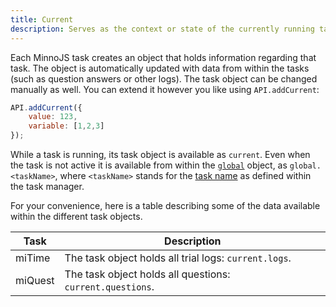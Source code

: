 ```yaml
---
title: Current
description: Serves as the context or state of the currently running task.
---
```


Each MinnoJS task creates an object that holds information regarding that task.
The object is automatically updated with data from within the tasks (such as question answers or other logs).
The task object can be changed manually as well.
You can extend it however you like using `API.addCurrent`:

```javascript
API.addCurrent({
    value: 123,
    variable: [1,2,3]
});
```

While a task is running, its task object is available as `current`.
Even when the task is not active it is available from within the [`global`](../global) object, as `global.<taskName>`, 
where `<taskName>` stands for the [task name](/docs/manager/api/tasks.md) as defined within the task manager.

For your convenience, here is a table describing some of the data available within the different task objects.

Task    | Description
------- | -----------
miTime  | The task object holds all trial logs: `current.logs`.
miQuest | The task object holds all questions: `current.questions`.

